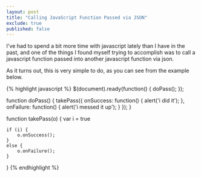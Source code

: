 ```yaml
---
layout: post
title: "Calling JavaScript Function Passed via JSON"
exclude: true
published: false
---
```


I've had to spend a bit more time with javascript lately than I have in the past, and one of the things I found myself trying to accomplish was to call a javascript function passed into another javascript function via json.

As it turns out, this is very simple to do, as you can see from the example below.

{% highlight javascript %}
$(document).ready(function() {
    doPass();
});
 
function doPass() {
    takePass({
        onSuccess: function() { alert('i did it'); },
        onFailure: function() { alert('i messed it up'); }
    });
}
 
function takePass(o) {
    var i = true
 
    if (i) {
        o.onSuccess();
    }
    else {
        o.onFailure();
    }
}
{% endhighlight %}